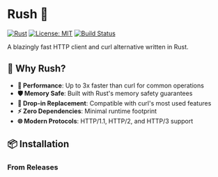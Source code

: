 # Rush 🚀

[![Rust](https://img.shields.io/badge/rust-1.70+-orange.svg)](https://www.rust-lang.org)
[![License: MIT](https://img.shields.io/badge/License-MIT-yellow.svg)](https://opensource.org/licenses/MIT)
[![Build Status](https://github.com/company/rush/workflows/CI/badge.svg)](https://github.com/company/rush/actions)

A blazingly fast HTTP client and curl alternative written in Rust.

## 🎯 Why Rush?

- **🚀 Performance**: Up to 3x faster than curl for common operations
- **🛡️ Memory Safe**: Built with Rust's memory safety guarantees
- **🔄 Drop-in Replacement**: Compatible with curl's most used features
- **⚡ Zero Dependencies**: Minimal runtime footprint
- **🌐 Modern Protocols**: HTTP/1.1, HTTP/2, and HTTP/3 support

## 📦 Installation

### From Releases
